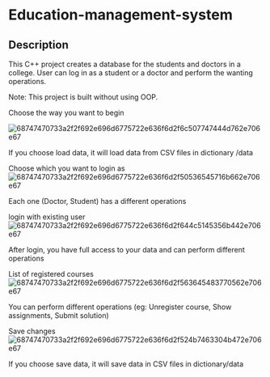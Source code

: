 # Education-management-system

## Description

This C++ project creates a database for the students and doctors in a college. User can log in as a student or a doctor and perform the wanting operations.

Note: This project is built without using OOP.

Choose the way you want to begin

![68747470733a2f2f692e696d6775722e636f6d2f6c507747444d762e706e67](https://user-images.githubusercontent.com/77838959/203499342-8d3b6d89-4382-4491-b1b1-04db76619fa0.png)

If you choose load data, it will load data from CSV files in dictionary /data

Choose which you want to login as
![68747470733a2f2f692e696d6775722e636f6d2f50536545716b662e706e67](https://user-images.githubusercontent.com/77838959/203499392-d43cd7f9-3ca5-4cf9-9568-e1cd83a9b8df.png)

Each one (Doctor, Student) has a different operations

login with existing user
![68747470733a2f2f692e696d6775722e636f6d2f644c5145356b442e706e67](https://user-images.githubusercontent.com/77838959/203499433-8be95b3a-ec94-4a3b-9998-eb9ac1a09373.png)

After login, you have full access to your data and can perform different operations

List of registered courses
![68747470733a2f2f692e696d6775722e636f6d2f563645483770562e706e67](https://user-images.githubusercontent.com/77838959/203499477-604b2277-3acb-40b5-9d98-ba6de5d4ebdf.png)

You can perform different operations (eg: Unregister course, Show assignments, Submit solution)

Save changes
![68747470733a2f2f692e696d6775722e636f6d2f524b7463304b472e706e67](https://user-images.githubusercontent.com/77838959/203499510-3681fd49-9c8e-4813-aa90-9c3b23166a70.png)

If you choose save data, it will save data in CSV files in dictionary/data
